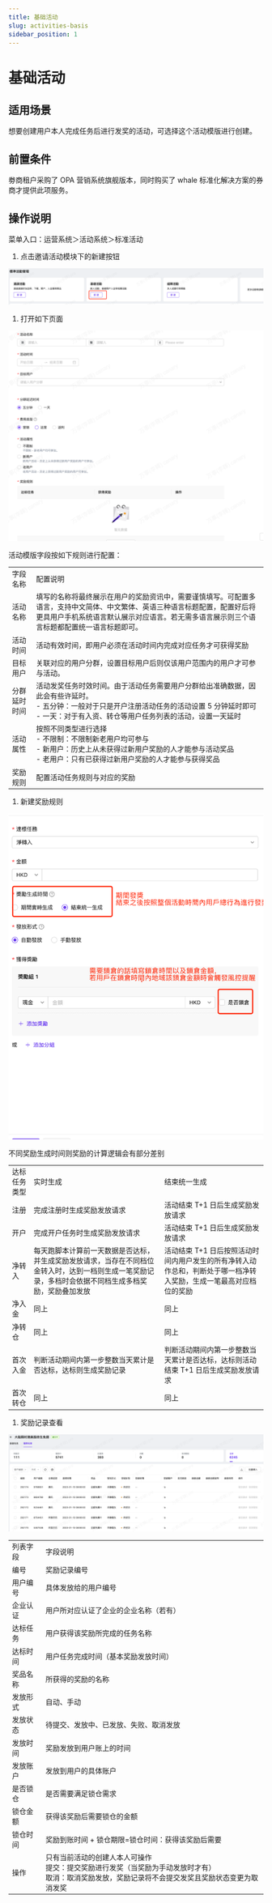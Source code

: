 ```yaml
---
title: 基础活动
slug: activities-basis
sidebar_position: 1
---
```



# 基础活动

## 适用场景

想要创建用户本人完成任务后进行发奖的活动，可选择这个活动模版进行创建。

## 前置条件

劵商租户采购了 OPA 营销系统旗舰版本，同时购买了 whale 标准化解决方案的券商才提供此项服务。

## 操作说明

菜单入口：运营系统＞活动系统＞标准活动

1. 点击邀请活动模块下的新建按钮

<img src="./assets/Vp4AbK14ioyhdpxHRjDcEKvwnAF.png"/>

1. 打开如下页面

<img src="./assets/ZzPKbGaETos49zxlVQUcItjPnlf.png"/>

活动模版字段按如下规则进行配置：

|   |   |
|---|---|
|字段名称 | 配置说明|
|活动名称 | 填写的名称将最终展示在用户的奖励资讯中，需要谨慎填写。可配置多语言，支持中文简体、中文繁体、英语三种语言标题配置，配置好后将更具用户手机系统语言默认展示对应语言。若无需多语言展示则三个语言标题都配置统一语言标题即可。|
|活动时间 | 活动有效时间，即用户必须在活动时间内完成对应任务才可获得奖励|
|目标用户 | 关联对应的用户分群，设置目标用户后则仅该用户范围内的用户才可参与活动。|
|分群延时时间 | 活动发奖任务时效时间。由于活动任务需要用户分群给出准确数据，因此会有些许延时。<br/>- 五分钟：一般对于只是开户注册活动任务的活动设置 5 分钟延时即可<br/>- 一天：对于有入资、转仓等用户任务列表的活动，设置一天延时|
|活动属性 | 按照不同类型进行选择<br/>- 不限制：不限制新老用户均可参与<br/>- 新用户：历史上从未获得过新用户奖励的人才能参与活动奖品<br/>- 老用户：只有已获得过新用户奖励的人才能参与获得奖品|
|奖励规则 | 配置活动任务规则与对应的奖励|

1. 新建奖励规则

<img src="./assets/IJeQbUyyXoSLfyx3lmnch6gTnPb.png"/>

不同奖励生成时间则奖励的计算逻辑会有部分差别

|   |   |   |
|---|---|---|
|达标任务类型 | 实时生成 | 结束统一生成|
|注册 | 完成注册时生成奖励发放请求 | 活动结束 T+1 日后生成奖励发放请求|
|开户 | 完成开户任务时生成奖励发放请求 | 活动结束 T+1 日后生成奖励发放请求|
|净转入 | 每天跑脚本计算前一天数据是否达标，并生成奖励发放请求，当存在不同档位金转入时，达到一档则生成一笔奖励记录，多档时会依据不同档生成多档奖励，奖励叠加发放 | 活动结束 T+1 日后按照活动时间内用户发生的所有净转入动作总和，判断处于哪一档净转入奖励，生成一笔最高对应档位的奖励|
|净入金 | 同上 | 同上|
|净转仓 | 同上 | 同上|
|首次入金 | 判断活动期间内第一步整数当天累计是否达标，达标则生成奖励记录 | 判断活动期间内第一步整数当天累计是否达标，达标则活动结束 T+1 日后生成奖励发放请求|
|首次转仓 | 同上 | 同上|

1. 奖励记录查看

<img src="./assets/Y9uTbmh2coLljgxj4KacMi6vnRC.png"/>

|   |   |
|---|---|
|列表字段 | 字段说明|
|编号 | 奖励记录编号|
|用户编号 | 具体发放给的用户编号|
|企业认证 | 用户所对应认证了企业的企业名称（若有）|
|达标任务 | 用户获得该奖励所完成的任务名称|
|达标时间 | 用户任务完成时间（基本奖励发放时间）|
|奖品名称 | 所获得的奖励的名称|
|发放形式 | 自动、手动|
|发放状态 | 待提交、发放中、已发放、失败、取消发放|
|发放时间 | 奖励发放到用户账上的时间|
|发放账户 | 发放到用户的具体账户|
|是否锁仓 | 是否需要满足锁仓需求|
|锁仓金额 | 获得该奖励后需要锁仓的金额|
|锁仓时间 | 奖励到账时间 + 锁仓期限=锁仓时间：获得该奖励后需要|
|操作 | 只有当前活动的创建人本人可操作<br/>提交：提交奖励进行发奖（当奖励为手动发放时才有）<br/>取消：取消奖励发放，奖励记录将不会提交发奖且奖励状态变更为取消发奖|

